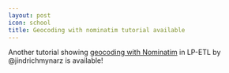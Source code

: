 ```yaml
---
layout: post
icon: school
title: Geocoding with nominatim tutorial available
---
```


Another tutorial showing [geocoding with Nominatim](/tutorials/geocoding-with-nominatim/index) in LP-ETL by @jindrichmynarz is available!